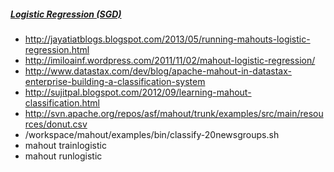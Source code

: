 ##### [Logistic Regression (SGD)](https://cwiki.apache.org/confluence/display/MAHOUT/Logistic+Regression)

* http://jayatiatblogs.blogspot.com/2013/05/running-mahouts-logistic-regression.html
* http://imiloainf.wordpress.com/2011/11/02/mahout-logistic-regression/
* http://www.datastax.com/dev/blog/apache-mahout-in-datastax-enterprise-building-a-classification-system
* http://sujitpal.blogspot.com/2012/09/learning-mahout-classification.html
* http://svn.apache.org/repos/asf/mahout/trunk/examples/src/main/resources/donut.csv
* /workspace/mahout/examples/bin/classify-20newsgroups.sh
* mahout trainlogistic
* mahout runlogistic
